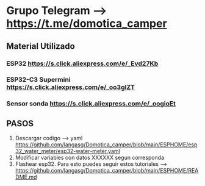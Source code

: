 # Grupo Telegram --> https://t.me/domotica_camper

 

## Material Utilizado

### ESP32 https://s.click.aliexpress.com/e/_Evd27Kb
### ESP32-C3 Supermini https://s.click.aliexpress.com/e/_oo3glZT

### Sensor sonda https://s.click.aliexpress.com/e/_oogioEt

## PASOS
1. Descargar codigo --> yaml https://github.com/langasg/Domotica_camper/blob/main/ESPHOME/esp32_water_meter/esp32-water-meter.yaml
2. Modificar variables con datos XXXXXX segun corresponda
3. Flashear esp32. Para esto puedes seguir estos tutoriales --> https://github.com/langasg/Domotica_camper/blob/main/ESPHOME/README.md
